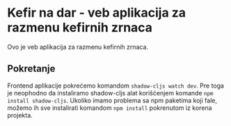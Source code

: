 # Kefir na dar - veb aplikacija za razmenu kefirnih zrnaca

Ovo je veb aplikacija za razmenu kefirnih zrnaca.

## Pokretanje

Frontend aplikacije pokrećemo komandom `shadow-cljs watch dev`. Pre toga je neophodno da instaliramo shadow-cljs alat
korišćenjem komande `npm install shadow-cljs`. Ukoliko imamo problema sa npm paketima koji fale, možemo ih sve
instalirati komandom `npm install` pokrenutom iz korena projekta.